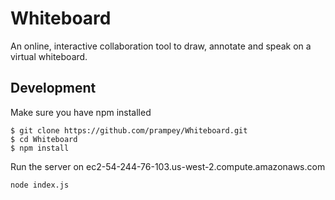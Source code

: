 # Whiteboard
An online, interactive collaboration tool to draw, annotate and speak on a virtual whiteboard.

## Development

Make sure you have npm installed

```
$ git clone https://github.com/prampey/Whiteboard.git
$ cd Whiteboard
$ npm install
```

Run the server on ec2-54-244-76-103.us-west-2.compute.amazonaws.com

```
node index.js
```
